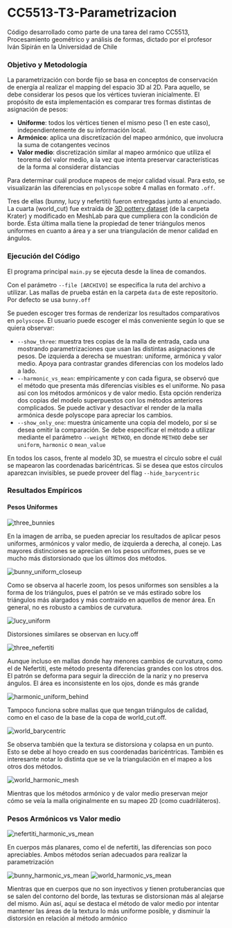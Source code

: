 # CC5513-T3-Parametrizacion
Código desarrollado como parte de una tarea del ramo CC5513, Procesamiento geométrico y análisis de formas, dictado por el profesor Iván Sipirán en la Universidad de Chile

### Objetivo y Metodología
La parametrización con borde fijo se basa en conceptos de conservación de energía al realizar el mapping del espacio 3D 
al 2D. Para aquello, se debe considerar los pesos que los vértices tuvieran inicialmente. El propósito de esta 
implementación es comparar tres formas distintas de asignación de pesos:
 - **Uniforme**: todos los vértices tienen el mismo peso (1 en este caso), independientemente de su información local.
 - **Armónico**: aplica una discretización del mapeo armónico, que involucra la suma de cotangentes vecinos
 - **Valor medio**: discretización similar al mapeo armónico que utiliza el teorema del valor medio, a la vez que intenta preservar características de la forma al considerar distancias

Para determinar cuál produce mapeos de mejor calidad visual. Para esto, se visualizarán las diferencias en `polyscope` 
sobre 4 mallas en formato `.off`. 

Tres de ellas (bunny, lucy y nefertiti) fueron entregadas junto al enunciado. 
La cuarta (world_cut) fue extraída de [3D pottery dataset](http://www.ipet.gr/~akoutsou/benchmark/) (de la carpeta Krater) 
y modificado en MeshLab para que cumpliera con la condición de borde.
Esta última malla tiene la propiedad de tener triángulos menos uniformes en cuanto a área y a ser una triangulación de menor calidad en ángulos.


### Ejecución del Código
El programa principal `main.py` se ejecuta desde la línea de comandos.

Con el parámetro `--file [ARCHIVO]` se especifica la ruta del archivo a utilizar. Las mallas de prueba están en la carpeta `data` de este repositorio. Por defecto se usa `bunny.off`

Se pueden escoger tres formas de renderizar los resultados comparativos en `polyscope`. El usuario puede escoger el más conveniente según lo que se quiera observar: 
 - `--show_three`: muestra tres copias de la malla de entrada, cada una mostrando parametrizaciones que usan las distintas asignaciones de pesos. De izquierda a derecha se muestran: uniforme, armónica y valor medio. Apoya para contrastar grandes diferencias con los modelos lado a lado.
 - `--harmonic_vs_mean`: empíricamente y con cada figura, se observó que el método que presenta más diferencias visibles es el uniforme. No pasa así con los métodos armónicos y de valor medio. Esta opción renderiza dos copias del modelo superpuestos con los métodos anteriores complicados. Se puede activar y desactivar el render de la malla armónica desde polyscope para apreciar los cambios.
 - `--show_only_one`: muestra únicamente una copia del modelo, por si se desea omitir la comparación. Se debe especificar el método a utilizar mediante el parámetro `--weight METHOD`, en donde `METHOD` debe ser `uniform`, `harmonic` o `mean_value`

En todos los casos, frente al modelo 3D, se muestra el círculo sobre el cuál se mapearon las coordenadas baricéntricas.
Si se desea que estos círculos aparezcan invisibles, se puede proveer del flag `--hide_barycentric`

### Resultados Empíricos


#### Pesos Uniformes

![three_bunnies](./results/three_bunnies.png)

En la imagen de arriba, se pueden apreciar los resultados de aplicar pesos uniformes, armónicos y valor medio, de izquierda a derecha, al conejo. 
Las mayores distinciones se aprecian en los pesos uniformes, pues se ve mucho más distorsionado que los últimos dos métodos.

![bunny_uniform_closeup](./results/bunny_uniform_closeup.png)

Como se observa al hacerle zoom, los pesos uniformes son sensibles a la forma de los triángulos, pues el patrón se ve más estirado sobre los triángulos más alargados
y más contraído en aquellos de menor área. En general, no es robusto a cambios de curvatura.

![lucy_uniform](./results/lucy_uniform.png)

Distorsiones similares se observan en lucy.off

![three_nefertiti](./results/three_nefertiti.png)

Aunque incluso en mallas donde hay menores cambios de curvatura, como el de Nefertiti, este método presenta diferencias grandes con los otros dos.
El patrón se deforma para seguir la dirección de la nariz y no preserva ángulos. El área es inconsistente en los ojos, donde es más grande

![harmonic_uniform_behind](./results/harmonic_uniform_behind.png)

Tampoco funciona sobre mallas que que tengan triángulos de calidad, como en el caso de la base de la copa de world_cut.off.

![world_barycentric](./results/world_barycentric.png)

Se observa también que la textura se distorsiona y colapsa en un punto. Esto se debe al hoyo creado en sus coordenadas baricéntricas.
También es interesante notar lo distinta que se ve la triangulación en el mapeo a los otros dos métodos.

![world_harmonic_mesh](./results/world_harmonic_mesh.png)

Mientras que los métodos armónico y de valor medio preservan mejor cómo se veía la malla originalmente en su mapeo 2D (como cuadriláteros).

### Pesos Armónicos vs Valor medio

![nefertiti_harmonic_vs_mean](./results/nefertiti_harmonic_vs_mean.gif)

En cuerpos más planares, como el de nefertiti, las diferencias son poco apreciables. Ambos métodos serían adecuados para realizar la parametrización

![bunny_harmonic_vs_mean](./results/bunny_harmonic_vs_mean.gif)
![world_harmonic_vs_mean](./results/world_harmonic_vs_mean.gif)

Mientras que en cuerpos  que no son inyectivos y tienen protuberancias que se salen del contorno del borde, las texturas se distorsionan más al alejarse del mismo.
Aún así, aquí se destaca el método de valor medio por intentar mantener las áreas de la textura lo más uniforme posible, y disminuir la distorsión en relación al método armónico